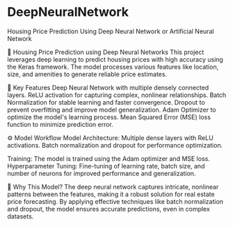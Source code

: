 # DeepNeuralNetwork
Housing Price Prediction Using Deep Neural Network or Artificial Neural Network

🏡 Housing Price Prediction using Deep Neural Networks
This project leverages deep learning to predict housing prices with high accuracy using the Keras framework. The model processes various features like location, size, and amenities to generate reliable price estimates.

<p>🌟 Key Features
Deep Neural Network with multiple densely connected layers.
ReLU activation for capturing complex, nonlinear relationships.
Batch Normalization for stable learning and faster convergence.
Dropout to prevent overfitting and improve model generalization.
Adam Optimizer to optimize the model's learning process.
Mean Squared Error (MSE) loss function to minimize prediction error.</p>
<p>⚙️ Model Workflow
Model Architecture:
Multiple dense layers with ReLU activations.
Batch normalization and dropout for performance optimization.</p>
<p>Training:
The model is trained using the Adam optimizer and MSE loss.
Hyperparameter Tuning:
Fine-tuning of learning rate, batch size, and number of neurons for improved performance and generalization.</p>

<p>🚀 Why This Model?
The deep neural network captures intricate, nonlinear patterns between the features, making it a robust solution for real estate price forecasting. By applying effective techniques like batch normalization and dropout, the model ensures accurate predictions, even in complex datasets.
</p>
